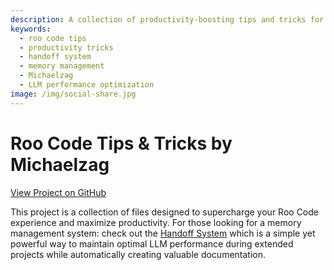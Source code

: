 ```yaml
---
description: A collection of productivity-boosting tips and tricks for Roo Code, including the powerful Handoff System for memory management
keywords:
  - roo code tips
  - productivity tricks
  - handoff system
  - memory management
  - Michaelzag
  - LLM performance optimization
image: /img/social-share.jpg
---
```


# Roo Code Tips & Tricks by Michaelzag

[View Project on GitHub](https://github.com/Michaelzag/RooCode-Tips-Tricks)

This project is a collection of files designed to supercharge your Roo Code experience and maximize productivity. For those looking for a memory management system: check out the [Handoff System](https://github.com/Michaelzag/RooCode-Tips-Tricks/blob/main/handoffs/handoff-system.md) which is a simple yet powerful way to maintain optimal LLM performance during extended projects while automatically creating valuable documentation.